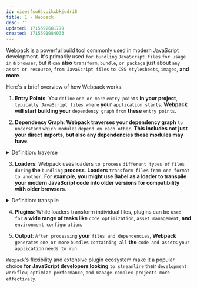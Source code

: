 ```yaml
---
id: oioezfsu6jvuikxbkjudri8
title: 1 - Webpack
desc: ''
updated: 1715592681779
created: 1715591084033
---
```


Webpack is a powerful build tool commonly used in modern JavaScript development. It's primarily used `for bundling` `JavaScript files` `for usage in` **a** `browser`, but it `can` **also** `transform`, `bundle`, `or package` just about `any` `asset or resource`, `from JavaScript files` `to CSS stylesheets`, `images`, **and more**. 

Here's a brief overview of how Webpack works:

1. **Entry Points**: You `define` `one or more` `entry points` **in your project**, `typically JavaScript files where` **your** `application starts`. **Webpack will start building your** `dependency graph` `from` **these** `entry points`.

2. **Dependency Graph**: **Webpack traverses your dependency graph** `to understand` `which modules` `depend on each other`. **This includes not just your direct imports**, **but also any dependencies those modules may have**.



<!-- start of 'traverse' section -->
<details>
    <summary>Definition: traverse</summary>

#
Traverse **means to** `travel or move` `across or through` `something`, **like a** `terrain`, **an** `obstacle`, `or` **a** `dataset`, **often involving a systematic or intentional journey from one point to another**.

---
</details>
<!-- end of 'traverse' section -->



3. **Loaders**: Webpack uses loaders `to process` `different types of` `files` `during` **the** `bundling` **process**. **Loaders** `transform files` `from one format to another`. For **example**, **you might use Babel as a loader to transpile your modern JavaScript code into older versions for compatibility with older browsers**.



<!-- start of 'transpile' section -->
<details>
    <summary>Definition: transpile</summary>

#
Transpile **means to** `convert` `source code` `from one programming language to another` `while keeping` **the** `functionality intact`. It's **often used when developers want to make their code compatible with different platforms or frameworks without rewriting it entirely**.

---
</details>
<!-- end of 'transpile' section -->



4. **Plugins**: While loaders transform individual files, plugins can be `used for` **a wide range of tasks like** `code optimization`, `asset management`, **and** `environment configuration`.

5. **Output**: `After processing` **your** `files and dependencies`, **Webpack** `generates` `one or more` `bundles` `containing all` **the** `code and assets` `your application` `needs to run`.

`Webpack`'s flexibility and extensive plugin ecosystem make it a popular choice **for JavaScript developers looking** `to streamline` their `development workflow`, `optimize performance`, `and manage complex projects more effectively`.